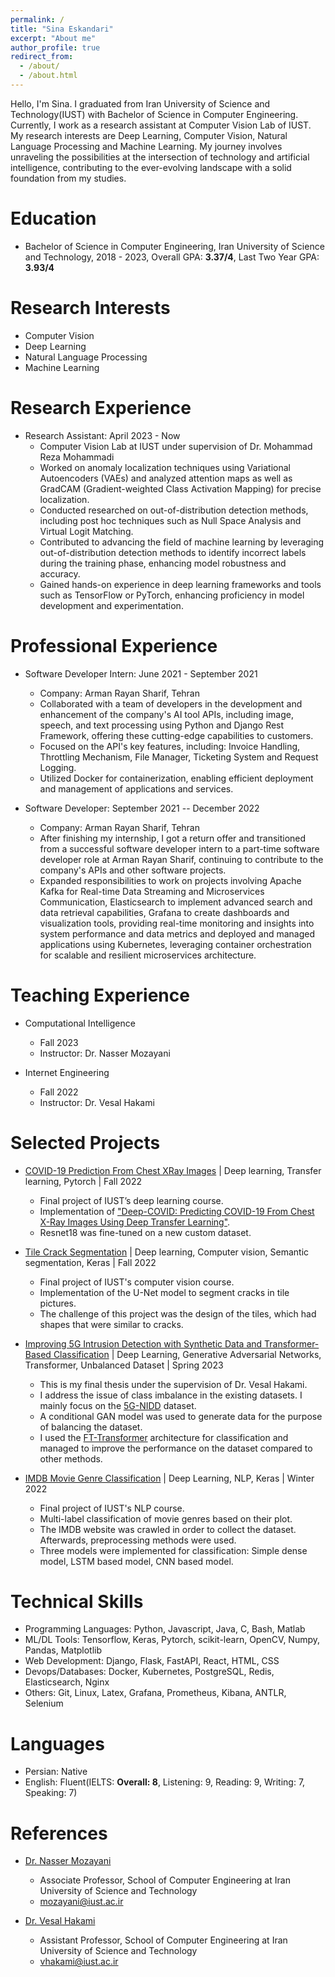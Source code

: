 ```yaml
---
permalink: /
title: "Sina Eskandari"
excerpt: "About me"
author_profile: true
redirect_from: 
  - /about/
  - /about.html
---
```


Hello, I'm Sina. I graduated from Iran University of Science and Technology(IUST) with Bachelor of Science in Computer Engineering. Currently, I work as a research assistant at Computer Vision Lab of IUST. My research interests are Deep Learning, Computer Vision, Natural Language Processing and Machine Learning. My journey involves unraveling the possibilities at the intersection of technology and artificial intelligence, contributing to the ever-evolving landscape with a solid foundation from my studies.

Education
======
* Bachelor of Science in Computer Engineering, Iran University of Science and Technology, 2018 - 2023, Overall GPA: **3.37/4**, Last Two Year GPA: **3.93/4**

Research Interests
======
* Computer Vision
* Deep Learning
* Natural Language Processing
* Machine Learning

Research Experience
======
* Research Assistant: April 2023 - Now
  * Computer Vision Lab at IUST under supervision of Dr. Mohammad Reza Mohammadi
  * Worked on anomaly localization techniques using Variational Autoencoders (VAEs) and analyzed attention maps as well as GradCAM (Gradient-weighted Class Activation Mapping) for precise localization.
  * Conducted researched on out-of-distribution detection methods, including post hoc techniques such as Null Space Analysis and Virtual Logit Matching.
  * Contributed to advancing the field of machine learning by leveraging out-of-distribution detection methods to identify incorrect labels during the training phase, enhancing model robustness and accuracy.
  * Gained hands-on experience in deep learning frameworks and tools such as TensorFlow or PyTorch, enhancing proficiency in model development and experimentation.

Professional Experience
======
* Software Developer Intern: June 2021 - September 2021
  * Company: Arman Rayan Sharif, Tehran
  * Collaborated with a team of developers in the development and enhancement of the company's AI tool APIs, including image, speech, and text processing using Python and Django Rest Framework, offering these cutting-edge capabilities to customers.
  * Focused on the API's key features, including: Invoice Handling, Throttling Mechanism, File Manager, Ticketing System and Request Logging.
  * Utilized Docker for containerization, enabling efficient deployment and management of applications and services.

* Software Developer: September 2021 -- December 2022
  * Company: Arman Rayan Sharif, Tehran
  * After finishing my internship, I got a return offer and transitioned from a successful software developer intern to a part-time software developer role at Arman Rayan Sharif, continuing to contribute to the company's APIs and other software projects.
  * Expanded responsibilities to work on projects involving Apache Kafka for Real-time Data Streaming and Microservices Communication, Elasticsearch to implement advanced search and data retrieval capabilities, Grafana to create dashboards and visualization tools, providing real-time monitoring and insights into system performance and data metrics and deployed and managed applications using Kubernetes, leveraging container orchestration for scalable and resilient microservices architecture.

Teaching Experience
======
* Computational Intelligence
  * Fall 2023
  * Instructor: Dr. Nasser Mozayani

* Internet Engineering
  * Fall 2022
  * Instructor: Dr. Vesal Hakami


Selected Projects
======
* [COVID-19 Prediction From Chest XRay Images](https://github.com/Sinaeskandari/COVID-19-Prediction-From-XRay-Images) | Deep learning, Transfer learning, Pytorch | Fall 2022
  * Final project of IUST’s deep learning course.
  * Implementation of ["Deep-COVID: Predicting COVID-19 From Chest X-Ray Images Using Deep Transfer Learning"](https://arxiv.org/abs/2004.09363v3).
  * Resnet18 was fine-tuned on a new custom dataset.

* [Tile Crack Segmentation](https://github.com/Sinaeskandari/Tile-Crack-Segmentation) | Deep learning, Computer vision, Semantic segmentation, Keras | Fall 2022
  * Final project of IUST's computer vision course.
  * Implementation of the U-Net model to segment cracks in tile pictures.
  * The challenge of this project was the design of the tiles, which had shapes that were similar to cracks.

* [Improving 5G Intrusion Detection with Synthetic Data and Transformer-Based Classification](https://github.com/Sinaeskandari/Improving-5GIDS-Synth-Data-Transformers) | Deep Learning, Generative Adversarial Networks, Transformer, Unbalanced Dataset | Spring 2023
  * This is my final thesis under the supervision of Dr. Vesal Hakami.
  * I address the issue of class imbalance in the existing datasets. I mainly focus on the [5G-NIDD](https://arxiv.org/abs/2212.01298) dataset.
  * A conditional GAN model was used to generate data for the purpose of balancing the dataset.
  * I used the [FT-Transformer](https://arxiv.org/abs/2106.11959) architecture for classification and managed to improve the performance on the dataset compared to other methods.

* [IMDB Movie Genre Classification](https://github.com/Sinaeskandari/COVID-19-Prediction-From-XRay-Images) | Deep Learning, NLP, Keras | Winter 2022
  * Final project of IUST's NLP course.
  * Multi-label classification of movie genres based on their plot.
  * The IMDB website was crawled in order to collect the dataset. Afterwards, preprocessing methods were used.
  * Three models were implemented for classification: Simple dense model, LSTM based model, CNN based model.

Technical Skills
======
* Programming Languages: Python, Javascript, Java, C, Bash, Matlab
* ML/DL Tools: Tensorflow, Keras, Pytorch, scikit-learn, OpenCV, Numpy, Pandas, Matplotlib
* Web Development: Django, Flask, FastAPI, React, HTML, CSS
* Devops/Databases: Docker, Kubernetes, PostgreSQL, Redis, Elasticsearch, Nginx
* Others: Git, Linux, Latex, Grafana, Prometheus, Kibana, ANTLR, Selenium

Languages
======
* Persian: Native
* English: Fluent(IELTS: **Overall: 8**, Listening: 9, Reading: 9, Writing: 7, Speaking: 7)

References
======
* [Dr. Nasser Mozayani](https://scholar.google.com/citations?user=LAAM5tEAAAAJ&hl=en)
  * Associate Professor, School of Computer Engineering at Iran University of Science and Technology
  * [mozayani@iust.ac.ir](mailto:mozayani@iust.ac.ir)

* [Dr. Vesal Hakami](https://scholar.google.com/citations?user=l3D_gCAAAAAJ&hl=en)
  * Assistant Professor, School of Computer Engineering at Iran University of Science and Technology
  * [vhakami@iust.ac.ir](mailto:vhakami@iust.ac.ir)